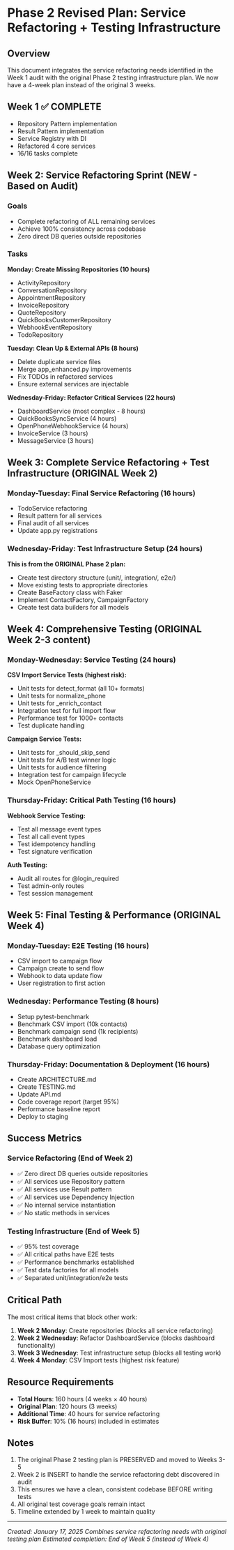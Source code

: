 # Phase 2 Revised Plan: Service Refactoring + Testing Infrastructure

## Overview
This document integrates the service refactoring needs identified in the Week 1 audit with the original Phase 2 testing infrastructure plan. We now have a 4-week plan instead of the original 3 weeks.

## Week 1 ✅ COMPLETE
- Repository Pattern implementation
- Result Pattern implementation  
- Service Registry with DI
- Refactored 4 core services
- 16/16 tasks complete

## Week 2: Service Refactoring Sprint (NEW - Based on Audit)

### Goals
- Complete refactoring of ALL remaining services
- Achieve 100% consistency across codebase
- Zero direct DB queries outside repositories

### Tasks
**Monday: Create Missing Repositories (10 hours)**
- ActivityRepository
- ConversationRepository  
- AppointmentRepository
- InvoiceRepository
- QuoteRepository
- QuickBooksCustomerRepository
- WebhookEventRepository
- TodoRepository

**Tuesday: Clean Up & External APIs (8 hours)**
- Delete duplicate service files
- Merge app_enhanced.py improvements
- Fix TODOs in refactored services
- Ensure external services are injectable

**Wednesday-Friday: Refactor Critical Services (22 hours)**
- DashboardService (most complex - 8 hours)
- QuickBooksSyncService (4 hours)
- OpenPhoneWebhookService (4 hours)
- InvoiceService (3 hours)
- MessageService (3 hours)

## Week 3: Complete Service Refactoring + Test Infrastructure (ORIGINAL Week 2)

### Monday-Tuesday: Final Service Refactoring (16 hours)
- TodoService refactoring
- Result pattern for all services
- Final audit of all services
- Update app.py registrations

### Wednesday-Friday: Test Infrastructure Setup (24 hours)
**This is from the ORIGINAL Phase 2 plan:**
- Create test directory structure (unit/, integration/, e2e/)
- Move existing tests to appropriate directories
- Create BaseFactory class with Faker
- Implement ContactFactory, CampaignFactory
- Create test data builders for all models

## Week 4: Comprehensive Testing (ORIGINAL Week 2-3 content)

### Monday-Wednesday: Service Testing (24 hours)
**CSV Import Service Tests (highest risk):**
- Unit tests for detect_format (all 10+ formats)
- Unit tests for normalize_phone
- Unit tests for _enrich_contact
- Integration test for full import flow
- Performance test for 1000+ contacts
- Test duplicate handling

**Campaign Service Tests:**
- Unit tests for _should_skip_send
- Unit tests for A/B test winner logic
- Unit tests for audience filtering
- Integration test for campaign lifecycle
- Mock OpenPhoneService

### Thursday-Friday: Critical Path Testing (16 hours)
**Webhook Service Testing:**
- Test all message event types
- Test all call event types
- Test idempotency handling
- Test signature verification

**Auth Testing:**
- Audit all routes for @login_required
- Test admin-only routes
- Test session management

## Week 5: Final Testing & Performance (ORIGINAL Week 4)

### Monday-Tuesday: E2E Testing (16 hours)
- CSV import to campaign flow
- Campaign create to send flow
- Webhook to data update flow
- User registration to first action

### Wednesday: Performance Testing (8 hours)
- Setup pytest-benchmark
- Benchmark CSV import (10k contacts)
- Benchmark campaign send (1k recipients)
- Benchmark dashboard load
- Database query optimization

### Thursday-Friday: Documentation & Deployment (16 hours)
- Create ARCHITECTURE.md
- Create TESTING.md
- Update API.md
- Code coverage report (target 95%)
- Performance baseline report
- Deploy to staging

## Success Metrics

### Service Refactoring (End of Week 2)
- ✅ Zero direct DB queries outside repositories
- ✅ All services use Repository pattern
- ✅ All services use Result pattern
- ✅ All services use Dependency Injection
- ✅ No internal service instantiation
- ✅ No static methods in services

### Testing Infrastructure (End of Week 5)
- ✅ 95% test coverage
- ✅ All critical paths have E2E tests
- ✅ Performance benchmarks established
- ✅ Test data factories for all models
- ✅ Separated unit/integration/e2e tests

## Critical Path

The most critical items that block other work:
1. **Week 2 Monday**: Create repositories (blocks all service refactoring)
2. **Week 2 Wednesday**: Refactor DashboardService (blocks dashboard functionality)
3. **Week 3 Wednesday**: Test infrastructure setup (blocks all testing work)
4. **Week 4 Monday**: CSV Import tests (highest risk feature)

## Resource Requirements

- **Total Hours**: 160 hours (4 weeks × 40 hours)
- **Original Plan**: 120 hours (3 weeks)
- **Additional Time**: 40 hours for service refactoring
- **Risk Buffer**: 10% (16 hours) included in estimates

## Notes

1. The original Phase 2 testing plan is PRESERVED and moved to Weeks 3-5
2. Week 2 is INSERT to handle the service refactoring debt discovered in audit
3. This ensures we have a clean, consistent codebase BEFORE writing tests
4. All original test coverage goals remain intact
5. Timeline extended by 1 week to maintain quality

---

*Created: January 17, 2025*
*Combines service refactoring needs with original testing plan*
*Estimated completion: End of Week 5 (instead of Week 4)*
